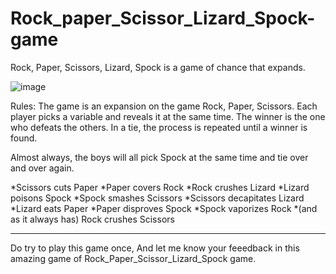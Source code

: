 # Rock_paper_Scissor_Lizard_Spock-game
Rock, Paper, Scissors, Lizard, Spock is a game of chance that expands.


![image](https://user-images.githubusercontent.com/73271016/156937026-c29c407a-4055-4a2c-acf9-62bf59cb3d7d.png)

Rules:
The game is an expansion on the game Rock, Paper, Scissors. Each player picks a variable and reveals it at the same time. The winner is the one who defeats the others. In a tie, the process is repeated until a winner is found.

Almost always, the boys will all pick Spock at the same time and tie over and over again.

*Scissors cuts Paper
*Paper covers Rock
*Rock crushes Lizard
*Lizard poisons Spock
*Spock smashes Scissors
*Scissors decapitates Lizard
*Lizard eats Paper
*Paper disproves Spock
*Spock vaporizes Rock
*(and as it always has) Rock crushes Scissors

__________________________________________________________________________________________________________________________________________________________________________________
Do try to play this game once, 
And let me know your feeedback in this amazing game of Rock_Paper_Scissor_Lizard_Spock game.
